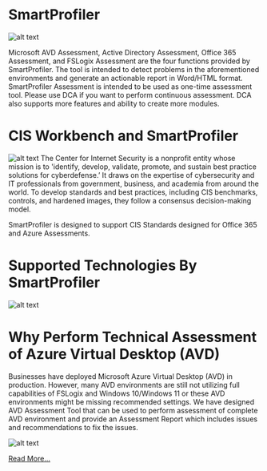 # SmartProfiler

![alt text](https://microsoft-assessment.com/wp-content/uploads/2023/03/smartprofiler-1.png)

Microsoft AVD Assessment, Active Directory Assessment, Office 365 Assessment, and FSLogix Assessment are the four functions provided by SmartProfiler. The tool is intended to detect problems in the aforementioned environments and generate an actionable report in Word/HTML format. SmartProfiler Assessment is intended to be used as one-time assessment tool. Please use DCA if you want to perform continuous assessment. DCA also supports more features and ability to create more modules. 

# CIS Workbench and SmartProfiler
![alt text](https://microsoft-assessment.com/wp-content/uploads/2023/03/CISComp.png)
The Center for Internet Security is a nonprofit entity whose mission is to 'identify, develop, validate, promote, and sustain best practice solutions for cyberdefense.’ It draws on the expertise of cybersecurity and IT professionals from government, business, and academia from around the world. To develop standards and best practices, including CIS benchmarks, controls, and hardened images, they follow a consensus decision-making model.

SmartProfiler is designed to support CIS Standards designed for Office 365 and Azure Assessments.

# Supported Technologies By SmartProfiler

![alt text](https://microsoft-assessment.com/wp-content/uploads/2023/03/smtech.png)

# Why Perform Technical Assessment of Azure Virtual Desktop (AVD)

Businesses have deployed Microsoft Azure Virtual Desktop (AVD) in production. However, many AVD environments are still not utilizing full capabilities of FSLogix and Windows 10/Windows 11 or these AVD environments might be missing recommended settings. We have designed AVD Assessment Tool that can be used to perform assessment of complete AVD environment and provide an Assessment Report which includes issues and recommendations to fix the issues.

![alt text](https://microsoft-assessment.com/wp-content/uploads/2023/03/WhyPerformAVDAssessmentImage.png)

[Read More...](https://microsoft-assessment.com/why-perform-azure-virtual-desktop-assessment/)
